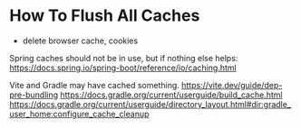 # How To Flush All Caches

- delete browser cache, cookies

Spring caches should not be in use, but if nothing else helps: https://docs.spring.io/spring-boot/reference/io/caching.html

Vite and Gradle may have cached something.
https://vite.dev/guide/dep-pre-bundling
https://docs.gradle.org/current/userguide/build_cache.html
https://docs.gradle.org/current/userguide/directory_layout.html#dir:gradle_user_home:configure_cache_cleanup

